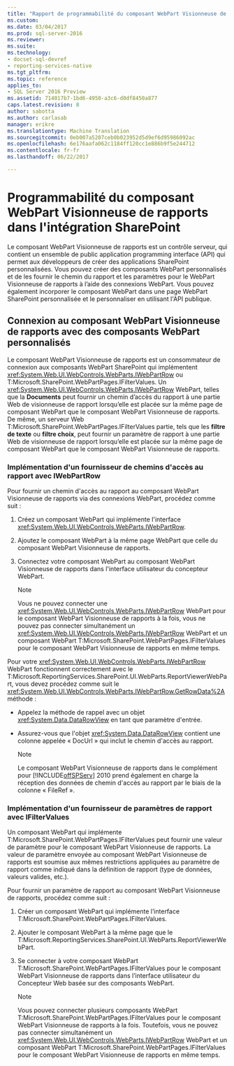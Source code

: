 ```yaml
---
title: "Rapport de programmabilité du composant WebPart Visionneuse de l’intégration SharePoint | Documents Microsoft"
ms.custom: 
ms.date: 03/04/2017
ms.prod: sql-server-2016
ms.reviewer: 
ms.suite: 
ms.technology:
- docset-sql-devref
- reporting-services-native
ms.tgt_pltfrm: 
ms.topic: reference
applies_to:
- SQL Server 2016 Preview
ms.assetid: 714017b7-1bd6-4950-a3c6-d0df8450a877
caps.latest.revision: 8
author: sabotta
ms.author: carlasab
manager: erikre
ms.translationtype: Machine Translation
ms.sourcegitcommit: 0eb007a5207ceb0b023952d5d9ef6d95986092ac
ms.openlocfilehash: 6e176aafa062c1184ff120cc1e886b9f5e244712
ms.contentlocale: fr-fr
ms.lasthandoff: 06/22/2017

---
```

# <a name="report-viewer-web-part-programmability-in-sharepoint-integration"></a>Programmabilité du composant WebPart Visionneuse de rapports dans l'intégration SharePoint
  Le composant WebPart Visionneuse de rapports est un contrôle serveur, qui contient un ensemble de public application programming interface (API) qui permet aux développeurs de créer des applications SharePoint personnalisées. Vous pouvez créer des composants WebPart personnalisés et de les fournir le chemin du rapport et les paramètres pour le WebPart Visionneuse de rapports à l’aide des connexions WebPart. Vous pouvez également incorporer le composant WebPart dans une page WebPart SharePoint personnalisée et le personnaliser en utilisant l'API publique.  
  
## <a name="connecting-to-report-viewer-web-part-with-custom-web-parts"></a>Connexion au composant WebPart Visionneuse de rapports avec des composants WebPart personnalisés  
 Le composant WebPart Visionneuse de rapports est un consommateur de connexion aux composants WebPart SharePoint qui implémentent <xref:System.Web.UI.WebControls.WebParts.IWebPartRow> ou T:Microsoft.SharePoint.WebPartPages.IFilterValues. Un <xref:System.Web.UI.WebControls.WebParts.IWebPartRow> WebPart, telles que la **Documents** peut fournir un chemin d’accès du rapport à une partie Web de visionneuse de rapport lorsqu’elle est placée sur la même page de composant WebPart que le composant WebPart Visionneuse de rapports. De même, un serveur Web T:Microsoft.SharePoint.WebPartPages.IFilterValues partie, tels que les **filtre de texte** ou **filtre choix**, peut fournir un paramètre de rapport à une partie Web de visionneuse de rapport lorsqu’elle est placée sur la même page de composant WebPart que le composant WebPart Visionneuse de rapports.  
  
### <a name="implementing-a-report-path-provider-with-iwebpartrow"></a>Implémentation d'un fournisseur de chemins d'accès au rapport avec IWebPartRow  
 Pour fournir un chemin d'accès au rapport au composant WebPart Visionneuse de rapports via des connexions WebPart, procédez comme suit :  
  
1.  Créez un composant WebPart qui implémente l'interface <xref:System.Web.UI.WebControls.WebParts.IWebPartRow>.  
  
2.  Ajoutez le composant WebPart à la même page WebPart que celle du composant WebPart Visionneuse de rapports.  
  
3.  Connectez votre composant WebPart au composant WebPart Visionneuse de rapports dans l'interface utilisateur du concepteur WebPart.  
  
    > [!NOTE]  
    >  Vous ne pouvez connecter une <xref:System.Web.UI.WebControls.WebParts.IWebPartRow> WebPart pour le composant WebPart Visionneuse de rapports à la fois, vous ne pouvez pas connecter simultanément un <xref:System.Web.UI.WebControls.WebParts.IWebPartRow> WebPart et un composant WebPart T:Microsoft.SharePoint.WebPartPages.IFilterValues pour le composant WebPart Visionneuse de rapports en même temps.  
  
 Pour votre <xref:System.Web.UI.WebControls.WebParts.IWebPartRow> WebPart fonctionnent correctement avec le T:Microsoft.ReportingServices.SharePoint.UI.WebParts.ReportViewerWebPart, vous devez procédez comme suit le <xref:System.Web.UI.WebControls.WebParts.IWebPartRow.GetRowData%2A> méthode :  
  
-   Appelez la méthode de rappel avec un objet <xref:System.Data.DataRowView> en tant que paramètre d'entrée.  
  
-   Assurez-vous que l'objet <xref:System.Data.DataRowView> contient une colonne appelée « DocUrl » qui inclut le chemin d'accès au rapport.  
  
    > [!NOTE]  
    >  Le composant WebPart Visionneuse de rapports dans le complément pour [!INCLUDE[offSPServ](../includes/offspserv-md.md)] 2010 prend également en charge la réception des données de chemin d'accès au rapport par le biais de la colonne « FileRef ».  
  
### <a name="implementing-a-report-parameter-provider-with-ifiltervalues"></a>Implémentation d'un fournisseur de paramètres de rapport avec IFilterValues  
 Un composant WebPart qui implémente T:Microsoft.SharePoint.WebPartPages.IFilterValues peut fournir une valeur de paramètre pour le composant WebPart Visionneuse de rapports. La valeur de paramètre envoyée au composant WebPart Visionneuse de rapports est soumise aux mêmes restrictions appliquées au paramètre de rapport comme indiqué dans la définition de rapport (type de données, valeurs valides, etc.).  
  
 Pour fournir un paramètre de rapport au composant WebPart Visionneuse de rapports, procédez comme suit :  
  
1.  Créer un composant WebPart qui implémente l’interface T:Microsoft.SharePoint.WebPartPages.IFilterValues.  
  
2.  Ajouter le composant WebPart à la même page que le T:Microsoft.ReportingServices.SharePoint.UI.WebParts.ReportViewerWebPart.  
  
3.  Se connecter à votre composant WebPart T:Microsoft.SharePoint.WebPartPages.IFilterValues pour le composant WebPart Visionneuse de rapports dans l’interface utilisateur du Concepteur Web basée sur des composants WebPart.  
  
    > [!NOTE]  
    >  Vous pouvez connecter plusieurs composants WebPart T:Microsoft.SharePoint.WebPartPages.IFilterValues pour le composant WebPart Visionneuse de rapports à la fois. Toutefois, vous ne pouvez pas connecter simultanément un <xref:System.Web.UI.WebControls.WebParts.IWebPartRow> WebPart et un composant WebPart T:Microsoft.SharePoint.WebPartPages.IFilterValues pour le composant WebPart Visionneuse de rapports en même temps.  
  
  
